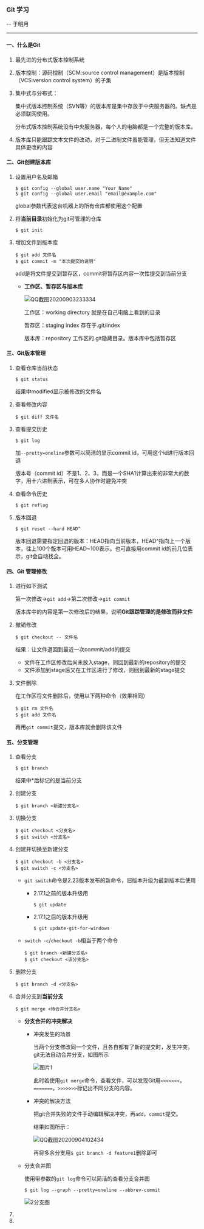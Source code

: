 ### Git 学习

 -- 于明月

------

#### 一、什么是Git

1. 最先进的分布式版本控制系统

2. 版本控制：源码控制（SCM:source control management）是版本控制（VCS:version control system）的子集

3. 集中式与分布式：

   集中式版本控制系统（SVN等）的版本库是集中存放于中央服务器的。缺点是必须联网使用。

   分布式版本控制系统没有中央服务器，每个人的电脑都是一个完整的版本库。
   
4. 版本库只能跟踪文本文件的改动，对于二进制文件虽能管理，但无法知道文件具体更改的内容

   

#### 二、Git创建版本库

1. 设置用户名及邮箱

   ```
   $ git config --global user.name "Your Name" 
   $ git config --global user.email "email@example.com"
   ```

   global参数代表这台机器上的所有仓库都使用这个配置

2. 将**当前目录**初始化为git可管理的仓库

   ```
   $ git init
   ```

3. 增加文件到版本库

   ```
   $ git add 文件名
   $ git commit -m "本次提交的说明"
   ```

   add是将文件提交到暂存区，commit将暂存区内容一次性提交到当前分支

   * **工作区、暂存区与版本库**

     ![QQ截图20200903233334](C:\Users\hp\Desktop\实验班\QQ截图20200903233334.jpg)

     工作区：working directory 就是在自己电脑上看到的目录

     暂存区：staging index 存在于.git/index

     版本库：repository 工作区的.git隐藏目录。版本库中包括暂存区

     

#### 三、Git版本管理

1. 查看仓库当前状态

   ```
   $ git status
   ```

   结果中modified显示被修改的文件名

2. 查看修改内容

   ```
   $ git diff 文件名
   ```

3. 查看提交历史

   ```
   $ git log
   ```

   加`--pretty=oneline`参数可以简洁的显示commit id，可用这个id进行版本回退

   版本号（commit id）不是1、2、3，而是一个SHA1计算出来的非常大的数字，用十六进制表示，可在多人协作时避免冲突

4. 查看命令历史

   ```
   $ git reflog
   ```

5. 版本回退

   ```
   $ git reset --hard HEAD^
   ```

   版本回退需要指定回退的版本：HEAD指向当前版本，HEAD^指向上一个版本，往上100个版本可用HEAD~100表示。也可直接用commit id的前几位表示，git会自动找全。



#### 四、Git 管理修改

1. 进行如下测试

   第一次修改->`git add`->第二次修改->`git commit`

   版本库中的内容是第一次修改后的结果，说明**Git跟踪管理的是修改而非文件**

2. 撤销修改

   ```
   $ git checkout -- 文件名
   ```

   结果：让文件退回到最近一次commit/add的提交

   + 文件在工作区修改后尚未放入stage，则回到最新的repository的提交
   + 文件添加到stage后又在工作区进行了修改，则回到最新的stage提交

3. 文件删除

   在工作区将文件删除后，使用以下两种命令（效果相同）

   ```
   $ git rm 文件名
   $ git add 文件名
   ```

   再用`git commit`提交，版本库就会删除该文件

   

#### 五、分支管理

1. 查看分支

   ```
   $ git branch
   ```

   结果中*后标记的是当前分支

2. 创建分支

   ```
   $ git branch <新建分支名>
   ```

3. 切换分支

   ```
   $ git checkout <分支名>
   $ git switch <分支名>
   ```

4. 创建并切换至新建分支

   ```
   $ git checkout -b <分支名>
   $ git switch -c <分支名>
   ```

   + `git switch`命令是2.23版本发布的新命令，旧版本升级为最新版本后使用

     - 2.17.1之前的版本升级用

       ```$ git update```

     - 2.17.1之后的版本升级用

       ```$ git update-git-for-windows```

   + `switch -c`/`checkout -b`相当于两个命令

     ```
     $ git branch <新建分支名>
     $ git checkout <该分支名>
     ```

5. 删除分支

   ```
   $ git branch -d <分支名>
   ```

6. 合并分支到**当前分支**

   ```
   $ git merge <待合并分支名>
   ```

   + **分支合并的冲突解决**

     - 冲突发生的场景

       当两个分支修改同一个文件，且各自都有了新的提交时，发生冲突，git无法自动合并分支，如图所示

       ![图片1](C:\Users\hp\Desktop\实验班\图片1.png)

       此时若使用`git merge`命令，查看文件，可以发现Git用`<<<<<<<`，`=======`，`>>>>>>>`标记出不同分支的内容。

     - 冲突的解决方法

       把git合并失败的文件手动编辑解决冲突，再`add`，`commit`提交。

       结果如图所示：

       ![QQ截图20200904102434](C:\Users\hp\Desktop\实验班\QQ截图20200904102434.jpg)

       再将多余分支用`$ git branch -d feature1`删除即可

   + 分支合并图

     使用带参数的`git log`命令可以简洁的查看分支合并图

     ```
     $ git log --graph --pretty=oneline --abbrev-commit
     ```

     ![2分支图](C:\Users\hp\Desktop\实验班\2分支图.jpg)

7. 

8. 

